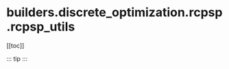 # builders.discrete_optimization.rcpsp.rcpsp_utils

[[toc]]

::: tip
<skdecide-summary></skdecide-summary>
:::

